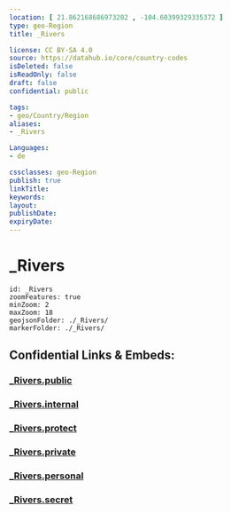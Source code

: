 ```yaml
---
location: [ 21.862168686973202 , -104.60399329335372 ] 
type: geo-Region
title: _Rivers

license: CC BY-SA 4.0
source: https://datahub.io/core/country-codes
isDeleted: false
isReadOnly: false
draft: false
confidential: public

tags:
- geo/Country/Region
aliases:
- _Rivers

Languages:
- de

cssclasses: geo-Region
publish: true
linkTitle: 
keywords: 
layout: 
publishDate: 
expiryDate: 
---
```


# _Rivers

```leaflet
id: _Rivers
zoomFeatures: true 
minZoom: 2 
maxZoom: 18
geojsonFolder: ./_Rivers/
markerFolder: ./_Rivers/
```


## Confidential Links & Embeds: 

### [_Rivers.public](/_public/\Earth\Continent\America~Central\Mexico\States~Mexico\Nayarit_Rivers.public.md) 

### [_Rivers.internal](/_internal/\Earth\Continent\America~Central\Mexico\States~Mexico\Nayarit_Rivers.internal.md) 

### [_Rivers.protect](/_protect/\Earth\Continent\America~Central\Mexico\States~Mexico\Nayarit_Rivers.protect.md) 

### [_Rivers.private](/_private/\Earth\Continent\America~Central\Mexico\States~Mexico\Nayarit_Rivers.private.md) 

### [_Rivers.personal](/_personal/\Earth\Continent\America~Central\Mexico\States~Mexico\Nayarit_Rivers.personal.md) 

### [_Rivers.secret](/_secret/\Earth\Continent\America~Central\Mexico\States~Mexico\Nayarit_Rivers.secret.md)

